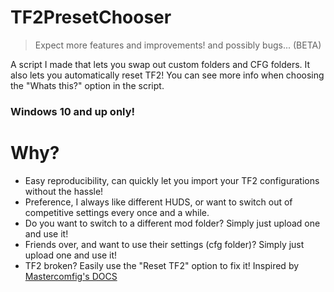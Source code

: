# TF2PresetChooser
> Expect more features and improvements! and possibly bugs... (BETA)

A script I made that lets you swap out custom folders and CFG folders. It also lets you automatically reset TF2!
You can see more info when choosing the "Whats this?" option in the script.
### Windows 10 and up only!


# Why?
- Easy reproducibility, can quickly let you import your TF2 configurations without the hassle!
- Preference, I always like different HUDS, or want to switch out of competitive settings every once and a while.
- Do you want to switch to a different mod folder? Simply just upload one and use it!
- Friends over, and want to use their settings (cfg folder)? Simply just upload one and use it!
- TF2 broken? Easily use the "Reset TF2" option to fix it! Inspired by [Mastercomfig's DOCS](https://docs.comfig.app/latest/setup/clean_up/)
